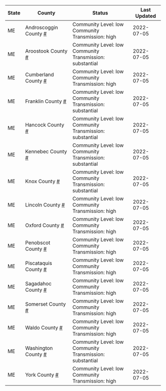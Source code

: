 State | County | Status | Last Updated
--- | --- | --- | --- 
ME | Androscoggin County <a href="#androscoggin_county">#</a> | <a name="androscoggin_county"></a>Community Level: low<br/>Community Transmission: high | 2022-07-05
ME | Aroostook County <a href="#aroostook_county">#</a> | <a name="aroostook_county"></a>Community Level: low<br/>Community Transmission: substantial | 2022-07-05
ME | Cumberland County <a href="#cumberland_county">#</a> | <a name="cumberland_county"></a>Community Level: low<br/>Community Transmission: high | 2022-07-05
ME | Franklin County <a href="#franklin_county">#</a> | <a name="franklin_county"></a>Community Level: low<br/>Community Transmission: substantial | 2022-07-05
ME | Hancock County <a href="#hancock_county">#</a> | <a name="hancock_county"></a>Community Level: low<br/>Community Transmission: substantial | 2022-07-05
ME | Kennebec County <a href="#kennebec_county">#</a> | <a name="kennebec_county"></a>Community Level: low<br/>Community Transmission: substantial | 2022-07-05
ME | Knox County <a href="#knox_county">#</a> | <a name="knox_county"></a>Community Level: low<br/>Community Transmission: substantial | 2022-07-05
ME | Lincoln County <a href="#lincoln_county">#</a> | <a name="lincoln_county"></a>Community Level: low<br/>Community Transmission: high | 2022-07-05
ME | Oxford County <a href="#oxford_county">#</a> | <a name="oxford_county"></a>Community Level: low<br/>Community Transmission: high | 2022-07-05
ME | Penobscot County <a href="#penobscot_county">#</a> | <a name="penobscot_county"></a>Community Level: low<br/>Community Transmission: high | 2022-07-05
ME | Piscataquis County <a href="#piscataquis_county">#</a> | <a name="piscataquis_county"></a>Community Level: low<br/>Community Transmission: high | 2022-07-05
ME | Sagadahoc County <a href="#sagadahoc_county">#</a> | <a name="sagadahoc_county"></a>Community Level: low<br/>Community Transmission: high | 2022-07-05
ME | Somerset County <a href="#somerset_county">#</a> | <a name="somerset_county"></a>Community Level: low<br/>Community Transmission: high | 2022-07-05
ME | Waldo County <a href="#waldo_county">#</a> | <a name="waldo_county"></a>Community Level: low<br/>Community Transmission: high | 2022-07-05
ME | Washington County <a href="#washington_county">#</a> | <a name="washington_county"></a>Community Level: low<br/>Community Transmission: substantial | 2022-07-05
ME | York County <a href="#york_county">#</a> | <a name="york_county"></a>Community Level: low<br/>Community Transmission: high | 2022-07-05
